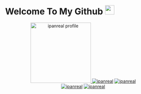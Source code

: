 
# Welcome To My Github <img src="https://raw.githubusercontent.com/iampavangandhi/iampavangandhi/master/gifs/Hi.gif" width="30px">
<p align="center"><a href="https://github.com/ipanreal"><img src="http://ipancseventools.rf.gd/github/profile.jpg" height='195' alt="ipanreal profile">
<a href="https://github.com/ipanreal"><img title="ipanreal" src="https://github-readme-stats.vercel.app/api?username=ipanreal&show_icons=true&include_all_commits=true&theme=radical&cache_seconds=3200"></a>
<a href="https://github.com/ipanreal"><img title="ipanreal" src="https://github-readme-stats.vercel.app/api/top-langs/?username=ipanreal&layout=compact&theme=nightowl"></a><br>
<a href="https://github.com/ipanreal"><img title="ipanreal" src="https://komarev.com/ghpvc/?username=ipanreal&label=Views&color=blue&style=plastic"></a>
<a href="https://github.com/ipanreal"><img title="ipanreal" src="https://img.shields.io/github/followers/ipanreal?label=follow&style=social"></a>
</p><br>
